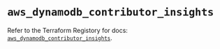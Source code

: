 # `aws_dynamodb_contributor_insights`

Refer to the Terraform Registory for docs: [`aws_dynamodb_contributor_insights`](https://registry.terraform.io/providers/hashicorp/aws/5.15.0/docs/resources/dynamodb_contributor_insights).
